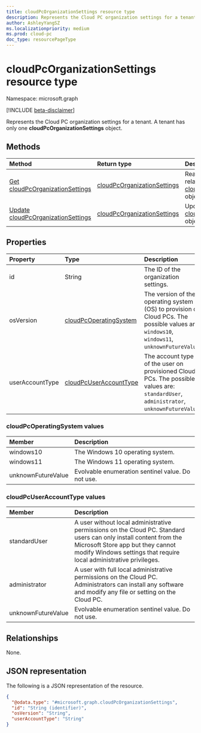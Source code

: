 ```yaml
---
title: cloudPcOrganizationSettings resource type
description: Represents the Cloud PC organization settings for a tenant.
author: AshleyYangSZ
ms.localizationpriority: medium
ms.prod: cloud-pc
doc_type: resourcePageType
---
```


# cloudPcOrganizationSettings resource type

Namespace: microsoft.graph

[!INCLUDE [beta-disclaimer](../../includes/beta-disclaimer.md)]

Represents the Cloud PC organization settings for a tenant. A tenant has only one **cloudPcOrganizationSettings** object.

## Methods

| Method                                                                             | Return type                                                                | Description                                                                                                                   |
| :--------------------------------------------------------------------------------- | :------------------------------------------------------------------------- | :---------------------------------------------------------------------------------------------------------------------------- |
| [Get cloudPcOrganizationSettings](../api/cloudpcorganizationsettings-get.md)       | [cloudPcOrganizationSettings](../resources/cloudpcorganizationsettings.md) | Read the properties and relationships of a [cloudPcOrganizationSettings](../resources/cloudpcorganizationsettings.md) object. |
| [Update cloudPcOrganizationSettings](../api/cloudpcorganizationsettings-update.md) | [cloudPcOrganizationSettings](../resources/cloudpcorganizationsettings.md) | Update the properties of a [cloudPcOrganizationSettings](../resources/cloudpcorganizationsettings.md) object.                 |

## Properties

| Property        | Type                                                     | Description                                                                                                                                  |
| :-------------- | :------------------------------------------------------- | :------------------------------------------------------------------------------------------------------------------------------------------- |
| id              | String                                                   | The ID of the organization settings.                                                                                                         |
| osVersion       | [cloudPcOperatingSystem](#cloudpcoperatingsystem-values) | The version of the operating system (OS) to provision on Cloud PCs. The possible values are: `windows10`, `windows11`, `unknownFutureValue`. |
| userAccountType | [cloudPcUserAccountType](#cloudpcuseraccounttype-values) | The account type of the user on provisioned Cloud PCs. The possible values are: `standardUser`, `administrator`, `unknownFutureValue`.       |

### cloudPcOperatingSystem values

| Member             | Description                                       |
| :----------------- | :------------------------------------------------ |
| windows10          | The Windows 10 operating system.                  |
| windows11          | The Windows 11 operating system.                  |
| unknownFutureValue | Evolvable enumeration sentinel value. Do not use. |

### cloudPcUserAccountType values

| Member             | Description                                                                                                                                                                                                                 |
| :----------------- | :-------------------------------------------------------------------------------------------------------------------------------------------------------------------------------------------------------------------------- |
| standardUser       | A user without local administrative permissions on the Cloud PC. Standard users can only install content from the Microsoft Store app but they cannot modify Windows settings that require local administrative privileges. |
| administrator      | A user with full local administrative permissions on the Cloud PC. Administrators can install any software and modify any file or setting on the Cloud PC.                                                                  |
| unknownFutureValue | Evolvable enumeration sentinel value. Do not use.                                                                                                                                                                           |

## Relationships

None.

## JSON representation

The following is a JSON representation of the resource.

<!-- {
  "blockType": "resource",
  "keyProperty": "id",
  "@odata.type": "microsoft.graph.cloudPcOrganizationSettings",
  "openType": false
}
-->

```json
{
  "@odata.type": "#microsoft.graph.cloudPcOrganizationSettings",
  "id": "String (identifier)",
  "osVersion": "String",
  "userAccountType": "String"
}
```
